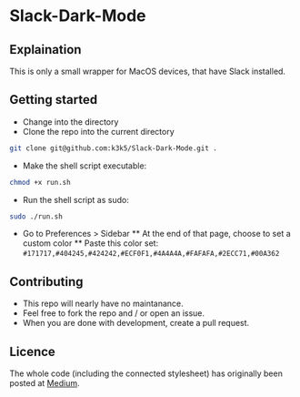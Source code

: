 # Slack-Dark-Mode

## Explaination

This is only a small wrapper for MacOS devices, that have Slack installed.

## Getting started

* Change into the directory
* Clone the repo into the current directory
```sh
git clone git@github.com:k3k5/Slack-Dark-Mode.git .
```
* Make the shell script executable: 
```sh
chmod +x run.sh
```
* Run the shell script as sudo:
```sh
sudo ./run.sh
```
* Go to Preferences > Sidebar
** At the end of that page, choose to set a custom color
** Paste this color set: `#171717,#404245,#424242,#ECF0F1,#4A4A4A,#FAFAFA,#2ECC71,#00A362`

## Contributing

* This repo will nearly have no maintanance.
* Feel free to fork the repo and / or open an issue.
* When you are done with development, create a pull request.

## Licence
The whole code (including the connected stylesheet) has originally been posted at [Medium](https://medium.com/@nahuelhds/setup-dark-mode-in-slack-on-macos-mojave-4da1cc089a94).
